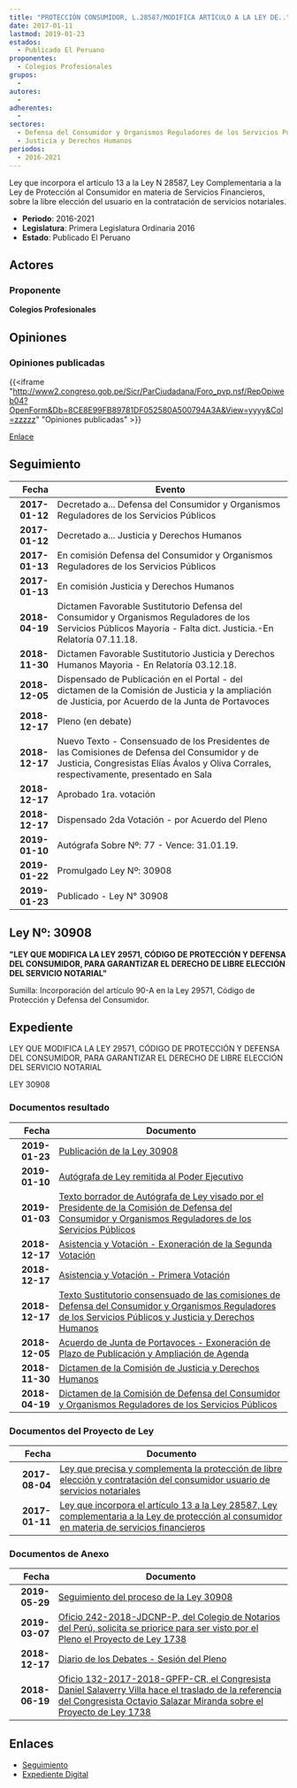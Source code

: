 ```yaml
---
title: "PROTECCIÓN CONSUMIDOR, L.28587/MODIFICA ARTÍCULO A LA LEY DE.."
date: 2017-01-11
lastmod: 2019-01-23
estados: 
  - Publicado El Peruano
proponentes: 
  - Colegios Profesionales
grupos: 
  - 
autores: 
  - 
adherentes: 
  - 
sectores: 
  - Defensa del Consumidor y Organismos Reguladores de los Servicios Públicos
  - Justicia y Derechos Humanos
periodos: 
  - 2016-2021
---
```


Ley que incorpora el artículo 13 a la Ley N 28587, Ley Complementaria a la Ley de Protección al Consumidor en materia de Servicios Financieros, sobre la libre elección del usuario en la contratación de servicios notariales.

- **Periodo**: 2016-2021
- **Legislatura**: Primera Legislatura Ordinaria 2016
- **Estado**: Publicado El Peruano

## Actores

### Proponente

**Colegios Profesionales**


## Opiniones

### Opiniones publicadas

{{<iframe "http://www2.congreso.gob.pe/Sicr/ParCiudadana/Foro_pvp.nsf/RepOpiweb04?OpenForm&Db=8CE8E99FB89781DF052580A500794A3A&View=yyyy&Col=zzzzz" "Opiniones publicadas" >}}

[Enlace](http://www2.congreso.gob.pe/Sicr/ParCiudadana/Foro_pvp.nsf/RepOpiweb04?OpenForm&Db=8CE8E99FB89781DF052580A500794A3A&View=yyyy&Col=zzzzz)

## Seguimiento

| Fecha | Evento |
|------:|--------|
| **2017-01-12** | Decretado a... Defensa del Consumidor y Organismos Reguladores de los Servicios Públicos|
| **2017-01-12** | Decretado a... Justicia y Derechos Humanos|
| **2017-01-13** | En comisión Defensa del Consumidor y Organismos Reguladores de los Servicios Públicos|
| **2017-01-13** | En comisión Justicia y Derechos Humanos|
| **2018-04-19** | Dictamen Favorable Sustitutorio Defensa del Consumidor y Organismos Reguladores de los Servicios Públicos Mayoria - Falta dict. Justicia.-En Relatoría 07.11.18.|
| **2018-11-30** | Dictamen Favorable Sustitutorio Justicia y Derechos Humanos Mayoria - En Relatoría 03.12.18.|
| **2018-12-05** | Dispensado de Publicación en el Portal - del dictamen de la Comisión de Justicia y la ampliación de Justicia, por Acuerdo de la Junta de Portavoces|
| **2018-12-17** | Pleno (en debate)|
| **2018-12-17** | Nuevo Texto - Consensuado de los Presidentes de las Comisiones de Defensa del Consumidor y de Justicia, Congresistas Elías Ávalos y Oliva Corrales, respectivamente, presentado en Sala|
| **2018-12-17** | Aprobado 1ra. votación|
| **2018-12-17** | Dispensado 2da Votación - por Acuerdo del Pleno|
| **2019-01-10** | Autógrafa Sobre Nº: 77 - Vence: 31.01.19.|
| **2019-01-22** | Promulgado Ley Nº: 30908|
| **2019-01-23** | Publicado - Ley N° 30908|

## Ley Nº: 30908

**"LEY QUE MODIFICA LA LEY 29571, CÓDIGO DE PROTECCIÓN Y DEFENSA DEL CONSUMIDOR, PARA GARANTIZAR EL DERECHO DE LIBRE ELECCIÓN DEL SERVICIO NOTARIAL"**

Sumilla: Incorporación del artículo 90-A en la Ley 29571, Código de Protección y Defensa del Consumidor.


## Expediente

LEY QUE MODIFICA LA LEY 29571, CÓDIGO DE PROTECCIÓN Y DEFENSA DEL CONSUMIDOR, PARA GARANTIZAR EL DERECHO DE LIBRE ELECCIÓN DEL SERVICIO NOTARIAL

LEY 30908


### Documentos resultado

| Fecha | Documento |
|------:|--------|
| **2019-01-23** | [Publicación de la Ley 30908](http://www.leyes.congreso.gob.pe/Documentos/2016_2021/ADLP/Normas_Legales/30908-LEY.pdf) |
| **2019-01-10** | [Autógrafa de Ley remitida al Poder Ejecutivo](http://www.leyes.congreso.gob.pe/Documentos/2016_2021/ADLP/Texto_Aprobado/AU0086720190110.pdf) |
| **2019-01-03** | [Texto borrador de Autógrafa de Ley visado por el Presidente de la Comisión de Defensa del Consumidor y Organismos Reguladores de los Servicios Públicos](http://www.leyes.congreso.gob.pe/Documentos/2016_2021/Texto_Borrador_de_Autografa/BAU0086720190103.pdf) |
| **2018-12-17** | [Asistencia y Votación - Exoneración de la Segunda Votación](http://www.leyes.congreso.gob.pe/Documentos/2016_2021/Asistencia_y_Votacion/Proyectos_de_Ley/Exoneracion_de_Segunda_Votacion/ESV0086720181217.pdf) |
| **2018-12-17** | [Asistencia y Votación - Primera Votación](http://www.leyes.congreso.gob.pe/Documentos/2016_2021/Asistencia_y_Votacion/Proyectos_de_Ley/AV0086720181217.pdf) |
| **2018-12-17** | [Texto Sustitutorio consensuado de las comisiones de Defensa del Consumidor y Organismos Reguladores de los Servicios Públicos y Justicia y Derechos Humanos](http://www.leyes.congreso.gob.pe/Documentos/2016_2021/Texto_Sustitutorio/Consensuado/TSC0086720181217.pdf) |
| **2018-12-05** | [Acuerdo de Junta de Portavoces - Exoneración de Plazo de Publicación y Ampliación de Agenda](http://www.leyes.congreso.gob.pe/Documentos/2016_2021/Acuerdos/Junta_Portavoces/AJP00867_20181205.pdf) |
| **2018-11-30** | [Dictamen de la Comisión de Justicia y Derechos Humanos](http://www.leyes.congreso.gob.pe/Documentos/2016_2021/Dictamenes/Proyectos_de_Ley/00867DC15MAY20181130.pdf) |
| **2018-04-19** | [Dictamen de la Comisión de Defensa del Consumidor y Organismos Reguladores de los Servicios Públicos](http://www.leyes.congreso.gob.pe/Documentos/2016_2021/Dictamenes/Proyectos_de_Ley/00867DC06MAY20180419.pdf) |

### Documentos del Proyecto de Ley

| Fecha | Documento |
|------:|--------|
| **2017-08-04** | [Ley que precisa y complementa la protección de libre elección y contratación del consumidor usuario de servicios notariales](http://www.leyes.congreso.gob.pe/Documentos/2016_2021/Proyectos_de_Ley_y_de_Resoluciones_Legislativas/PL0173820170804.pdf) |
| **2017-01-11** | [Ley que incorpora el artículo 13 a la Ley 28587, Ley complementaria a la Ley de protección al consumidor en materia de servicios financieros](http://www.leyes.congreso.gob.pe/Documentos/2016_2021/Proyectos_de_Ley_y_de_Resoluciones_Legislativas/PL0086720170111.pdf) |

### Documentos de Anexo

| Fecha | Documento |
|------:|--------|
| **2019-05-29** | [Seguimiento del proceso de la Ley 30908](http://www.leyes.congreso.gob.pe/Documentos/2016_2021/Seguimiento_de_Proyectos_de_Ley/00867PL20190529.pdf) |
| **2019-03-07** | [Oficio 242-2018-JDCNP-P, del Colegio de Notarios del Perú, solicita se priorice para ser visto por el Pleno el Proyecto de Ley 1738](http://www.leyes.congreso.gob.pe/Documentos/2016_2021/Oficios/Otras_Instituciones/OFICIO-242-2018-JDCNP-P.pdf) |
| **2018-12-17** | [Diario de los Debates - Sesión del Pleno](http://www2.congreso.gob.pe/Sicr/DiarioDebates/Publicad.nsf/SesionesPleno/05256D6E0073DFE90525837B0078B268/$FILE/PLO-2018-19.pdf) |
| **2018-06-19** | [Oficio 132-2017-2018-GPFP-CR, el Congresista Daniel Salaverry Villa hace el traslado de la referencia del Congresista Octavio Salazar Miranda sobre el Proyecto de Ley 1738](http://www.leyes.congreso.gob.pe/Documentos/2016_2021/Oficios/Congresistas/OFICIO-132-2017-2018-GPFP-CR.pdf) |

## Enlaces 

- [Seguimiento](http://www2.congreso.gob.pehttp://www2.congreso.gob.pe/Sicr/TraDocEstProc/CLProLey2016.nsf/f7fff46988ca05b1052578e100829cc7/a13fb54660deaf15052580a50071e082?OpenDocument)
- [Expediente Digital](http://www2.congreso.gob.pehttp://www2.congreso.gob.pe/Sicr/TraDocEstProc/CLProLey2016.nsf/f7fff46988ca05b1052578e100829cc7/a13fb54660deaf15052580a50071e082?OpenDocument&Click=05257FB7005EB655.eb71d0cf91d8294e05256cdf006b5706/$Body/0.1C6C)
